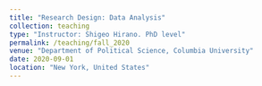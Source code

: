 ```yaml
---
title: "Research Design: Data Analysis"
collection: teaching
type: "Instructor: Shigeo Hirano. PhD level"
permalink: /teaching/fall_2020
venue: "Department of Political Science, Columbia University"
date: 2020-09-01
location: "New York, United States"
---
```



